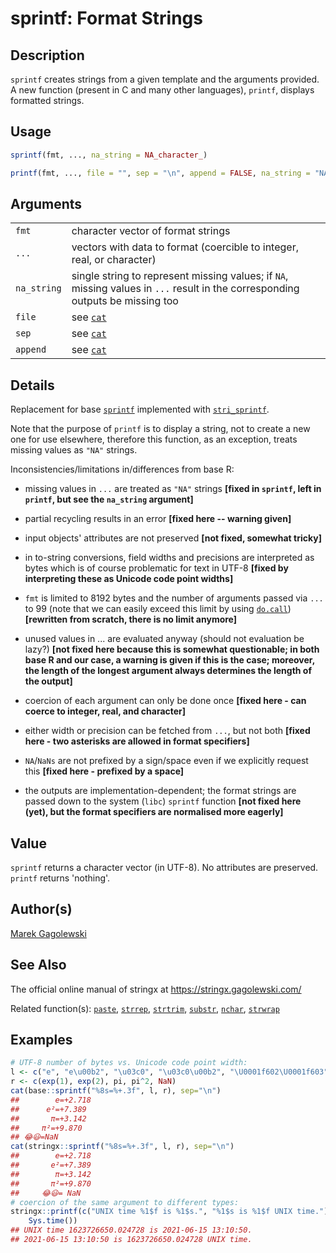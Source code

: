# sprintf: Format Strings

## Description

`sprintf` creates strings from a given template and the arguments provided. A new function (present in C and many other languages), `printf`, displays formatted strings.

## Usage

```r
sprintf(fmt, ..., na_string = NA_character_)

printf(fmt, ..., file = "", sep = "\n", append = FALSE, na_string = "NA")
```

## Arguments

|             |                                                                                                                                |
|-------------|--------------------------------------------------------------------------------------------------------------------------------|
| `fmt`       | character vector of format strings                                                                                             |
| `...`       | vectors with data to format (coercible to integer, real, or character)                                                         |
| `na_string` | single string to represent missing values; if `NA`, missing values in `...` result in the corresponding outputs be missing too |
| `file`      | see [`cat`](https://stat.ethz.ch/R-manual/R-devel/library/base/help/cat.html)                                                  |
| `sep`       | see [`cat`](https://stat.ethz.ch/R-manual/R-devel/library/base/help/cat.html)                                                  |
| `append`    | see [`cat`](https://stat.ethz.ch/R-manual/R-devel/library/base/help/cat.html)                                                  |

## Details

Replacement for base [`sprintf`](https://stat.ethz.ch/R-manual/R-devel/library/base/help/sprintf.html) implemented with [`stri_sprintf`](https://stringi.gagolewski.com/rapi/stri_sprintf.html).

Note that the purpose of `printf` is to display a string, not to create a new one for use elsewhere, therefore this function, as an exception, treats missing values as `"NA"` strings.

Inconsistencies/limitations in/differences from base R:

-   missing values in `...` are treated as `"NA"` strings **\[fixed in `sprintf`, left in `printf`, but see the `na_string` argument\]**

-   partial recycling results in an error **\[fixed here -- warning given\]**

-   input objects\' attributes are not preserved **\[not fixed, somewhat tricky\]**

-   in to-string conversions, field widths and precisions are interpreted as bytes which is of course problematic for text in UTF-8 **\[fixed by interpreting these as Unicode code point widths\]**

-   `fmt` is limited to 8192 bytes and the number of arguments passed via `...` to 99 (note that we can easily exceed this limit by using [`do.call`](https://stat.ethz.ch/R-manual/R-devel/library/base/help/do.call.html)) **\[rewritten from scratch, there is no limit anymore\]**

-   unused values in \... are evaluated anyway (should not evaluation be lazy?) **\[not fixed here because this is somewhat questionable; in both base R and our case, a warning is given if this is the case; moreover, the length of the longest argument always determines the length of the output\]**

-   coercion of each argument can only be done once **\[fixed here - can coerce to integer, real, and character\]**

-   either width or precision can be fetched from `...`, but not both **\[fixed here - two asterisks are allowed in format specifiers\]**

-   `NA`/`NaNs` are not prefixed by a sign/space even if we explicitly request this **\[fixed here - prefixed by a space\]**

-   the outputs are implementation-dependent; the format strings are passed down to the system (`libc`) `sprintf` function **\[not fixed here (yet), but the format specifiers are normalised more eagerly\]**

## Value

`sprintf` returns a character vector (in UTF-8). No attributes are preserved. `printf` returns \'nothing\'.

## Author(s)

[Marek Gagolewski](https://www.gagolewski.com/)

## See Also

The official online manual of <span class="pkg">stringx</span> at <https://stringx.gagolewski.com/>

Related function(s): [`paste`](paste.md), [`strrep`](strrep.md), [`strtrim`](strtrim.md), [`substr`](substr.md), [`nchar`](nchar.md), [`strwrap`](strwrap.md)

## Examples




```r
# UTF-8 number of bytes vs. Unicode code point width:
l <- c("e", "e\u00b2", "\u03c0", "\u03c0\u00b2", "\U0001f602\U0001f603")
r <- c(exp(1), exp(2), pi, pi^2, NaN)
cat(base::sprintf("%8s=%+.3f", l, r), sep="\n")
##        e=+2.718
##      e²=+7.389
##       π=+3.142
##     π²=+9.870
## 😂😃=NaN
cat(stringx::sprintf("%8s=%+.3f", l, r), sep="\n")
##        e=+2.718
##       e²=+7.389
##        π=+3.142
##       π²=+9.870
##     😂😃= NaN
# coercion of the same argument to different types:
stringx::printf(c("UNIX time %1$f is %1$s.", "%1$s is %1$f UNIX time."),
    Sys.time())
## UNIX time 1623726650.024728 is 2021-06-15 13:10:50.
## 2021-06-15 13:10:50 is 1623726650.024728 UNIX time.
```
